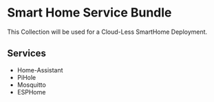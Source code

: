 # Smart Home Service Bundle

<!--description-start-->
This Collection will be used for a Cloud-Less SmartHome Deployment.
<!--description-end-->

## Services

<!--service-set-start-->

* Home-Assistant
* PiHole
* Mosquitto
* ESPHome

<!--service-set-end-->
